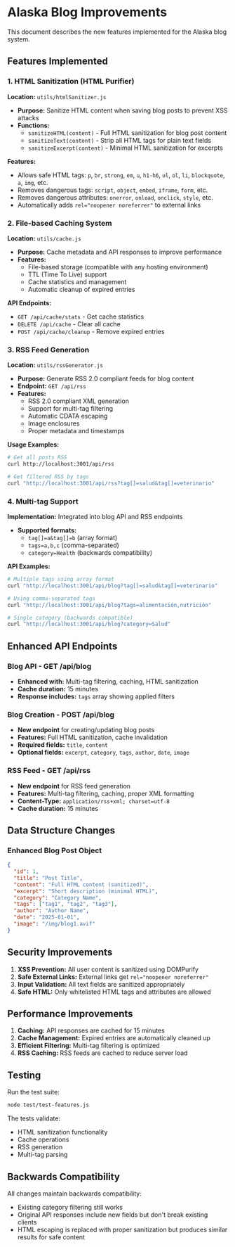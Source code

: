 # Alaska Blog Improvements

This document describes the new features implemented for the Alaska blog system.

## Features Implemented

### 1. HTML Sanitization (HTML Purifier)

**Location:** `utils/htmlSanitizer.js`

- **Purpose:** Sanitize HTML content when saving blog posts to prevent XSS attacks
- **Functions:**
  - `sanitizeHTML(content)` - Full HTML sanitization for blog post content
  - `sanitizeText(content)` - Strip all HTML tags for plain text fields
  - `sanitizeExcerpt(content)` - Minimal HTML sanitization for excerpts

**Features:**
- Allows safe HTML tags: `p`, `br`, `strong`, `em`, `u`, `h1-h6`, `ul`, `ol`, `li`, `blockquote`, `a`, `img`, etc.
- Removes dangerous tags: `script`, `object`, `embed`, `iframe`, `form`, etc.
- Removes dangerous attributes: `onerror`, `onload`, `onclick`, `style`, etc.
- Automatically adds `rel="noopener noreferrer"` to external links

### 2. File-based Caching System

**Location:** `utils/cache.js`

- **Purpose:** Cache metadata and API responses to improve performance
- **Features:**
  - File-based storage (compatible with any hosting environment)
  - TTL (Time To Live) support
  - Cache statistics and management
  - Automatic cleanup of expired entries

**API Endpoints:**
- `GET /api/cache/stats` - Get cache statistics
- `DELETE /api/cache` - Clear all cache
- `POST /api/cache/cleanup` - Remove expired entries

### 3. RSS Feed Generation

**Location:** `utils/rssGenerator.js`

- **Purpose:** Generate RSS 2.0 compliant feeds for blog content
- **Endpoint:** `GET /api/rss`
- **Features:**
  - RSS 2.0 compliant XML generation
  - Support for multi-tag filtering
  - Automatic CDATA escaping
  - Image enclosures
  - Proper metadata and timestamps

**Usage Examples:**
```bash
# Get all posts RSS
curl http://localhost:3001/api/rss

# Get filtered RSS by tags
curl "http://localhost:3001/api/rss?tag[]=salud&tag[]=veterinario"
```

### 4. Multi-tag Support

**Implementation:** Integrated into blog API and RSS endpoints

- **Supported formats:**
  - `tag[]=a&tag[]=b` (array format)
  - `tags=a,b,c` (comma-separated)
  - `category=Health` (backwards compatibility)

**API Examples:**
```bash
# Multiple tags using array format
curl "http://localhost:3001/api/blog?tag[]=salud&tag[]=veterinario"

# Using comma-separated tags
curl "http://localhost:3001/api/blog?tags=alimentación,nutrición"

# Single category (backwards compatible)
curl "http://localhost:3001/api/blog?category=Salud"
```

## Enhanced API Endpoints

### Blog API - GET /api/blog
- **Enhanced with:** Multi-tag filtering, caching, HTML sanitization
- **Cache duration:** 15 minutes
- **Response includes:** `tags` array showing applied filters

### Blog Creation - POST /api/blog
- **New endpoint** for creating/updating blog posts
- **Features:** Full HTML sanitization, cache invalidation
- **Required fields:** `title`, `content`
- **Optional fields:** `excerpt`, `category`, `tags`, `author`, `date`, `image`

### RSS Feed - GET /api/rss
- **New endpoint** for RSS feed generation
- **Features:** Multi-tag filtering, caching, proper XML formatting
- **Content-Type:** `application/rss+xml; charset=utf-8`
- **Cache duration:** 15 minutes

## Data Structure Changes

### Enhanced Blog Post Object
```json
{
  "id": 1,
  "title": "Post Title",
  "content": "Full HTML content (sanitized)",
  "excerpt": "Short description (minimal HTML)",
  "category": "Category Name",
  "tags": ["tag1", "tag2", "tag3"],
  "author": "Author Name",
  "date": "2025-01-01",
  "image": "/img/blog1.avif"
}
```

## Security Improvements

1. **XSS Prevention:** All user content is sanitized using DOMPurify
2. **Safe External Links:** External links get `rel="noopener noreferrer"`
3. **Input Validation:** All text fields are sanitized appropriately
4. **Safe HTML:** Only whitelisted HTML tags and attributes are allowed

## Performance Improvements

1. **Caching:** API responses are cached for 15 minutes
2. **Cache Management:** Expired entries are automatically cleaned up
3. **Efficient Filtering:** Multi-tag filtering is optimized
4. **RSS Caching:** RSS feeds are cached to reduce server load

## Testing

Run the test suite:
```bash
node test/test-features.js
```

The tests validate:
- HTML sanitization functionality
- Cache operations
- RSS generation
- Multi-tag parsing

## Backwards Compatibility

All changes maintain backwards compatibility:
- Existing category filtering still works
- Original API responses include new fields but don't break existing clients
- HTML escaping is replaced with proper sanitization but produces similar results for safe content